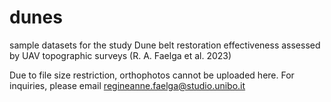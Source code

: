 # dunes
sample datasets for the study Dune belt restoration effectiveness assessed by UAV topographic surveys (R. A. Faelga et al. 2023)

Due to file size restriction, orthophotos cannot be uploaded here. For inquiries, please email regineanne.faelga@studio.unibo.it 
